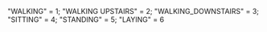 "WALKING" = 1; 
"WALKING UPSTAIRS" = 2; 
"WALKING_DOWNSTAIRS" = 3; 
"SITTING" = 4; 
"STANDING" = 5; 
"LAYING" = 6
